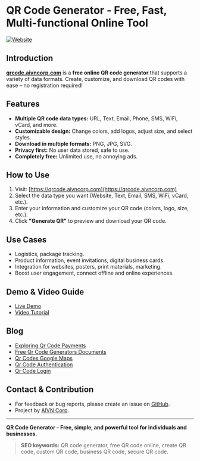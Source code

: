 # QR Code Generator - Free, Fast, Multi-functional Online Tool

[![Website](https://img.shields.io/website?url=https%3A%2F%2Fqrcode.aivncorp.com)](https://qrcode.aivncorp.com)

## Introduction

[**qrcode.aivncorp.com**](https://qrcode.aivncorp.com) is a **free online QR code generator** that supports a variety of data formats. Create, customize, and download QR codes with ease – no registration required!

## Features

- **Multiple QR code data types:** URL, Text, Email, Phone, SMS, WiFi, vCard, and more.
- **Customizable design:** Change colors, add logos, adjust size, and select styles.
- **Download in multiple formats:** PNG, JPG, SVG.
- **Privacy first:** No user data stored, safe to use.
- **Completely free:** Unlimited use, no annoying ads.

## How to Use

1. Visit: [https://qrcode.aivncorp.com](https://qrcode.aivncorp.com)
2. Select the data type you want (Website, Text, Email, SMS, WiFi, vCard, etc.).
3. Enter your information and customize your QR code (colors, logo, size, etc.).
4. Click **"Generate QR"** to preview and download your QR code.

## Use Cases

- Logistics, package tracking.
- Product information, event invitations, digital business cards.
- Integration for websites, posters, print materials, marketing.
- Boost user engagement, connect offline and online experiences.

## Demo & Video Guide

- [Live Demo](https://qrcode.aivncorp.com)
- [Video Tutorial](https://www.youtube.com/embed/QNwBPAG74K4)
## Blog

- [Exploring Qr Code Payments](https://qrcode.aivncorp.com/en/202507/exploring-qr-code-payments.html)
- [Free Qr Code Generators Documents](https://qrcode.aivncorp.com/en/202507/journey-free-qr-code-generators-documents.html)
- [Qr Codes Google Maps](https://qrcode.aivncorp.com/en/202507/journey-qr-codes-google-maps.html)
- [Qr Code Authentication](https://qrcode.aivncorp.com/en/202507/journey-secure-qr-code-authentication.html)
- [Qr Code Login](https://qrcode.aivncorp.com/en/202507/journey-secure-qr-code-login.html)

## Contact & Contribution

- For feedback or bug reports, please create an issue on [GitHub](#).
- Project by [AIVN Corp](https://aivncorp.com).
---

**QR Code Generator – Free, simple, and powerful tool for individuals and businesses.**

> **SEO keywords:** QR code generator, free QR code online, create QR code, custom QR code, business QR code, secure QR code.

